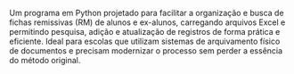 Um programa em Python projetado para facilitar a organização e busca de fichas remissivas (RM) de alunos e ex-alunos, carregando arquivos Excel e permitindo pesquisa, adição e atualização de registros de forma prática e eficiente. Ideal para escolas que utilizam sistemas de arquivamento físico de documentos e precisam modernizar o processo sem perder a essência do método original.
